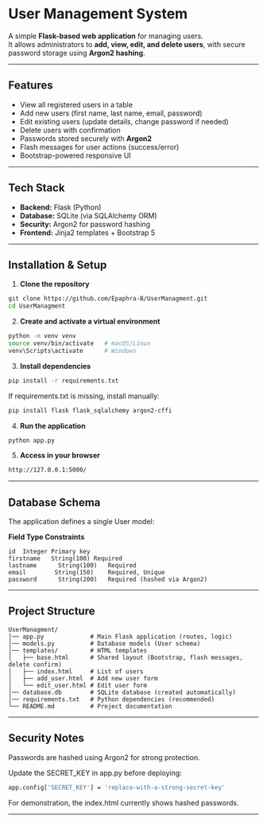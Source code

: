 
# User Management System

A simple **Flask-based web application** for managing users.  
It allows administrators to **add, view, edit, and delete users**, with secure password storage using **Argon2 hashing**.

---

## Features

- View all registered users in a table  
- Add new users (first name, last name, email, password)  
- Edit existing users (update details, change password if needed)  
- Delete users with confirmation  
- Passwords stored securely with **Argon2**  
- Flash messages for user actions (success/error)  
- Bootstrap-powered responsive UI  

---

## Tech Stack

- **Backend:** Flask (Python)  
- **Database:** SQLite (via SQLAlchemy ORM)  
- **Security:** Argon2 for password hashing  
- **Frontend:** Jinja2 templates + Bootstrap 5  

---

## Installation & Setup

1. **Clone the repository**
```bash
git clone https://github.com/Epaphra-B/UserManagment.git
cd UserManagment
```

2. **Create and activate a virtual environment**

```bash
python -m venv venv
source venv/bin/activate   # macOS/Linux
venv\Scripts\activate      # Windows
```

3. **Install dependencies**

```bash
pip install -r requirements.txt
```

If requirements.txt is missing, install manually:

```bash
pip install flask flask_sqlalchemy argon2-cffi
```

4. **Run the application**

```bash
python app.py
```

5. **Access in your browser**

```bash
http://127.0.0.1:5000/
```



---

## Database Schema

The application defines a single User model:

**Field	Type	Constraints**

```text
id	Integer	Primary key
firstname 	String(100)	Required
lastname	  String(100)	Required
email	     String(150)	Required, Unique
password	  String(200)	Required (hashed via Argon2)
```


---

## Project Structure

```text
UserManagment/
│── app.py             # Main Flask application (routes, logic)
│── models.py          # Database models (User schema)
│── templates/         # HTML templates
│   ├── base.html      # Shared layout (Bootstrap, flash messages, delete confirm)
│   ├── index.html     # List of users
│   ├── add_user.html  # Add new user form
│   └── edit_user.html # Edit user form
│── database.db        # SQLite database (created automatically)
│── requirements.txt   # Python dependencies (recommended)
└── README.md          # Project documentation
```

---

## Security Notes

Passwords are hashed using Argon2 for strong protection.

Update the SECRET_KEY in app.py before deploying:

```bash
app.config['SECRET_KEY'] = 'replace-with-a-strong-secret-key'
```

For demonstration, the index.html currently shows hashed passwords.



---



